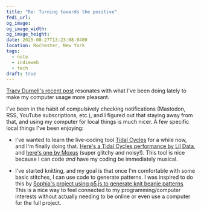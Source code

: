 ```yaml
---
title: "Re: Turning towards the positive"
fedi_url:
og_image:
og_image_width:
og_image_height:
date: 2025-08-27T13:23:08-0400
location: Rochester, New York
tags:
  - note
  - indieweb
  - tech
draft: true
---
```


<link rel="stylesheet" type="text/css" href="/styles/notes-photos.css">

[Tracy Durnell's recent post](https://tracydurnell.com/2025/08/27/turning-towards-the-positive/) resonates with what I've been doing lately to make my computer usage more pleasant.

I've been in the habit of compulsively checking notifications (Mastodon, RSS, YouTube subscriptions, etc.), and I figured out that staying away from that, and using my computer for local things is much nicer. A few specific local things I've been enjoying:

- I've wanted to learn the live-coding tool [Tidal Cycles](https://tidalcycles.org/) for a while now, and I'm finally doing that. [Here's a Tidal Cycles performance by Lil Data](https://www.youtube.com/watch?v=Db0QJo1eaoI), and [here's one by Moxus](https://www.youtube.com/watch?v=Tjf-NJNfOP4) (super glitchy and noisy!). This tool is nice because I can code _and_ have my coding be immediately musical.

- I've started knitting, and my goal is that once I'm comfortable with some basic stitches, I can use code to generate patterns. I was inspired to do this by [Sophia's project using p5.js to generate knit beanie patterns](https://www.fractalkitty.com/w/). This is a nice way to feel connected to my programming/computer interests without actually needing to be online or even use a computer for the full project.
